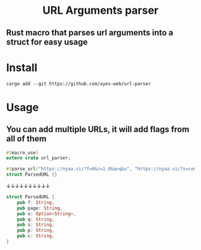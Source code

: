 <h1 align="center">URL Arguments parser</h1>

## Rust macro that parses url arguments into a struct for easy usage

# Install
```
cargo add --git https://github.com/ayes-web/url-parser
```

# Usage
## You can add multiple URLs, it will add flags from all of them

```rust
#[macro_use]
extern crate url_parser;

#[parse_url("https://nyaa.si/?f=0&c=1_0&q=q&u", "https://nyaa.si/?s=comments", "https://nyaa.si/?p=100", "https://nyaa.si/?page=rss")]
struct ParsedURL {}
```

↓↓↓↓↓↓↓↓↓↓

```rust
struct ParsedURL {
    pub f: String,
    pub page: String,
    pub u: Option<String>,
    pub q: String,
    pub s: String,
    pub p: String,
    pub c: String,
}
```